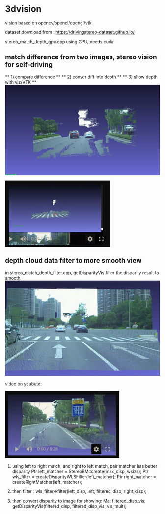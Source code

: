 # 3dvision
 vision based on opencv/opencl/opengl/vtk
 
 dataset download from : https://drivingstereo-dataset.github.io/
 
 stereo_match_depth_gpu.cpp using GPU, needs cuda
 
##  match difference from two images, stereo vision for self-driving
** 1) compare difference **
** 2) conver diff into depth **
** 3) show depth with viz/VTK **
 ![GitHub Logo](https://github.com/choybeen/3dvision/blob/main/depth_stereo/Captured4.JPG?raw=true)
 
 [![Fibonacci RMI Java EE](https://github.com/choybeen/3dvision/blob/main/depth_stereo/Capturev0.JPG?raw=true)](https://youtu.be/OIW2UMj6u9w)

 ## depth cloud data filter to more smooth view
 in  stereo_match_depth_filter.cpp, getDisparityVis filter the disparity result to smooth 
 ![GitHub Logo](https://github.com/choybeen/3dvision/blob/main/depth_stereo/Capturef.JPG?raw=true)

 video on youbute:
 
 [![Fibonacci RMI Java EE](https://github.com/choybeen/3dvision/blob/main/depth_stereo/Capturevl.JPG?raw=true)](https://youtu.be/PpcqDsJcZIQ)

1. using left to right match, and right to left match, pair matcher has better disparity
Ptr<StereoBM> left_matcher = StereoBM::create(max_disp, wsize);
Ptr<DisparityWLSFilter> wls_filter = createDisparityWLSFilter(left_matcher);
Ptr<StereoMatcher> right_matcher = createRightMatcher(left_matcher);
		
2. then filter :
wls_filter->filter(left_disp, left, filtered_disp, right_disp);

3. then convert disparity to image for showing:
Mat filtered_disp_vis;
getDisparityVis(filtered_disp, filtered_disp_vis, vis_mult);

